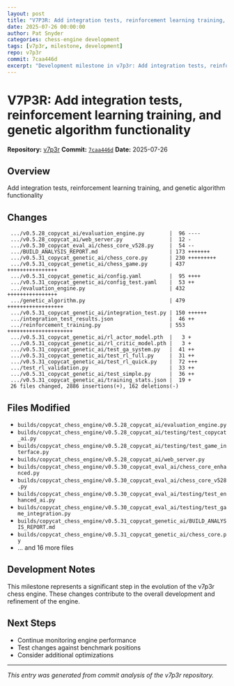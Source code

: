 ```yaml
---
layout: post
title: "V7P3R: Add integration tests, reinforcement learning training, and genetic algorithm functionality"
date: 2025-07-26 00:00:00 
author: Pat Snyder
categories: chess-engine development
tags: [v7p3r, milestone, development]
repo: v7p3r
commit: 7caa446d
excerpt: "Development milestone in v7p3r: Add integration tests, reinforcement learning training, and genetic algorithm functionality"
---
```


# V7P3R: Add integration tests, reinforcement learning training, and genetic algorithm functionality

**Repository:** [v7p3r](https://github.com/pssnyder/v7p3r)
**Commit:** [`7caa446d`](https://github.com/pssnyder/v7p3r/commit/7caa446d8884c07106961f4bf7ad3fac95e85917)
**Date:** 2025-07-26

## Overview

Add integration tests, reinforcement learning training, and genetic algorithm functionality

## Changes

```
 .../v0.5.28_copycat_ai/evaluation_engine.py        |  96 ----
 .../v0.5.28_copycat_ai/web_server.py               |  12 -
 .../v0.5.30_copycat_eval_ai/chess_core_v528.py     |  54 --
 .../BUILD_ANALYSIS_REPORT.md                       | 173 +++++++
 .../v0.5.31_copycat_genetic_ai/chess_core.py       | 230 +++++++++
 .../v0.5.31_copycat_genetic_ai/chess_game.py       | 437 ++++++++++++++++
 .../v0.5.31_copycat_genetic_ai/config.yaml         |  95 ++++
 .../v0.5.31_copycat_genetic_ai/config_test.yaml    |  53 ++
 .../evaluation_engine.py                           | 432 ++++++++++++++++
 .../genetic_algorithm.py                           | 479 ++++++++++++++++++
 .../v0.5.31_copycat_genetic_ai/integration_test.py | 150 ++++++
 .../integration_test_results.json                  |  46 ++
 .../reinforcement_training.py                      | 553 +++++++++++++++++++++
 .../v0.5.31_copycat_genetic_ai/rl_actor_model.pth  |   3 +
 .../v0.5.31_copycat_genetic_ai/rl_critic_model.pth |   3 +
 .../v0.5.31_copycat_genetic_ai/test_ga_system.py   |  41 ++
 .../v0.5.31_copycat_genetic_ai/test_rl_full.py     |  31 ++
 .../v0.5.31_copycat_genetic_ai/test_rl_quick.py    |  72 +++
 .../test_rl_validation.py                          |  33 ++
 .../v0.5.31_copycat_genetic_ai/test_simple.py      |  36 ++
 .../v0.5.31_copycat_genetic_ai/training_stats.json |  19 +
 26 files changed, 2886 insertions(+), 162 deletions(-)
```

## Files Modified

- `builds/copycat_chess_engine/v0.5.28_copycat_ai/evaluation_engine.py`
- `builds/copycat_chess_engine/v0.5.28_copycat_ai/testing/test_copycat_ai.py`
- `builds/copycat_chess_engine/v0.5.28_copycat_ai/testing/test_game_interface.py`
- `builds/copycat_chess_engine/v0.5.28_copycat_ai/web_server.py`
- `builds/copycat_chess_engine/v0.5.30_copycat_eval_ai/chess_core_enhanced.py`
- `builds/copycat_chess_engine/v0.5.30_copycat_eval_ai/chess_core_v528.py`
- `builds/copycat_chess_engine/v0.5.30_copycat_eval_ai/testing/test_enhanced_ai.py`
- `builds/copycat_chess_engine/v0.5.30_copycat_eval_ai/testing/test_game_integration.py`
- `builds/copycat_chess_engine/v0.5.31_copycat_genetic_ai/BUILD_ANALYSIS_REPORT.md`
- `builds/copycat_chess_engine/v0.5.31_copycat_genetic_ai/chess_core.py`
- ... and 16 more files

## Development Notes

This milestone represents a significant step in the evolution of the v7p3r chess engine. These changes contribute to the overall development and refinement of the engine.

## Next Steps

- Continue monitoring engine performance
- Test changes against benchmark positions
- Consider additional optimizations

---

*This entry was generated from commit analysis of the v7p3r repository.*
